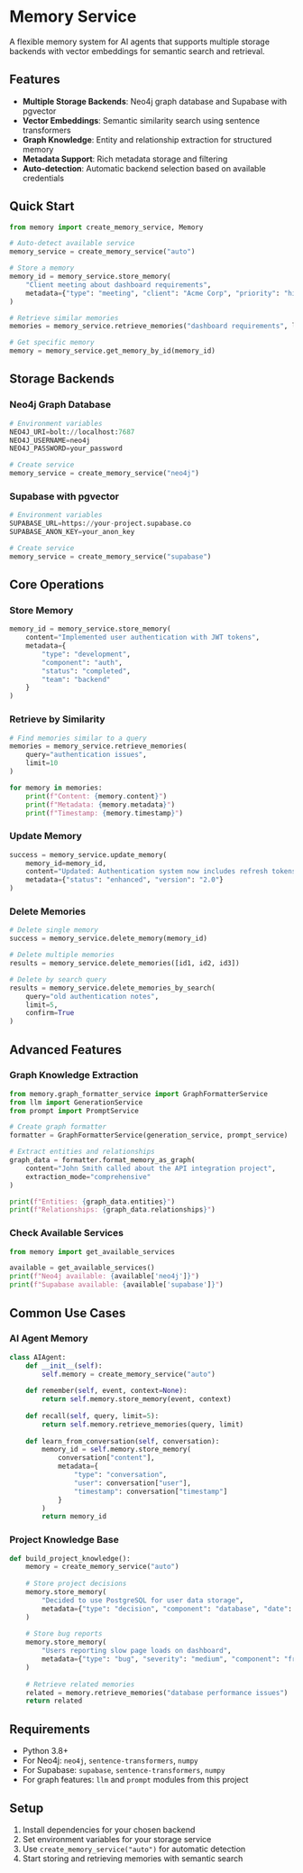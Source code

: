 # Memory Service

A flexible memory system for AI agents that supports multiple storage backends with vector embeddings for semantic search and retrieval.

## Features

- **Multiple Storage Backends**: Neo4j graph database and Supabase with pgvector
- **Vector Embeddings**: Semantic similarity search using sentence transformers
- **Graph Knowledge**: Entity and relationship extraction for structured memory
- **Metadata Support**: Rich metadata storage and filtering
- **Auto-detection**: Automatic backend selection based on available credentials

## Quick Start

```python
from memory import create_memory_service, Memory

# Auto-detect available service
memory_service = create_memory_service("auto")

# Store a memory
memory_id = memory_service.store_memory(
    "Client meeting about dashboard requirements",
    metadata={"type": "meeting", "client": "Acme Corp", "priority": "high"}
)

# Retrieve similar memories
memories = memory_service.retrieve_memories("dashboard requirements", limit=5)

# Get specific memory
memory = memory_service.get_memory_by_id(memory_id)
```

## Storage Backends

### Neo4j Graph Database
```python
# Environment variables
NEO4J_URI=bolt://localhost:7687
NEO4J_USERNAME=neo4j
NEO4J_PASSWORD=your_password

# Create service
memory_service = create_memory_service("neo4j")
```

### Supabase with pgvector
```python
# Environment variables
SUPABASE_URL=https://your-project.supabase.co
SUPABASE_ANON_KEY=your_anon_key

# Create service
memory_service = create_memory_service("supabase")
```

## Core Operations

### Store Memory
```python
memory_id = memory_service.store_memory(
    content="Implemented user authentication with JWT tokens",
    metadata={
        "type": "development",
        "component": "auth",
        "status": "completed",
        "team": "backend"
    }
)
```

### Retrieve by Similarity
```python
# Find memories similar to a query
memories = memory_service.retrieve_memories(
    query="authentication issues",
    limit=10
)

for memory in memories:
    print(f"Content: {memory.content}")
    print(f"Metadata: {memory.metadata}")
    print(f"Timestamp: {memory.timestamp}")
```

### Update Memory
```python
success = memory_service.update_memory(
    memory_id=memory_id,
    content="Updated: Authentication system now includes refresh tokens",
    metadata={"status": "enhanced", "version": "2.0"}
)
```

### Delete Memories
```python
# Delete single memory
success = memory_service.delete_memory(memory_id)

# Delete multiple memories
results = memory_service.delete_memories([id1, id2, id3])

# Delete by search query
results = memory_service.delete_memories_by_search(
    query="old authentication notes",
    limit=5,
    confirm=True
)
```

## Advanced Features

### Graph Knowledge Extraction
```python
from memory.graph_formatter_service import GraphFormatterService
from llm import GenerationService
from prompt import PromptService

# Create graph formatter
formatter = GraphFormatterService(generation_service, prompt_service)

# Extract entities and relationships
graph_data = formatter.format_memory_as_graph(
    content="John Smith called about the API integration project",
    extraction_mode="comprehensive"
)

print(f"Entities: {graph_data.entities}")
print(f"Relationships: {graph_data.relationships}")
```

### Check Available Services
```python
from memory import get_available_services

available = get_available_services()
print(f"Neo4j available: {available['neo4j']}")
print(f"Supabase available: {available['supabase']}")
```

## Common Use Cases

### AI Agent Memory
```python
class AIAgent:
    def __init__(self):
        self.memory = create_memory_service("auto")
    
    def remember(self, event, context=None):
        return self.memory.store_memory(event, context)
    
    def recall(self, query, limit=5):
        return self.memory.retrieve_memories(query, limit)
    
    def learn_from_conversation(self, conversation):
        memory_id = self.memory.store_memory(
            conversation["content"],
            metadata={
                "type": "conversation",
                "user": conversation["user"],
                "timestamp": conversation["timestamp"]
            }
        )
        return memory_id
```

### Project Knowledge Base
```python
def build_project_knowledge():
    memory = create_memory_service("auto")
    
    # Store project decisions
    memory.store_memory(
        "Decided to use PostgreSQL for user data storage",
        metadata={"type": "decision", "component": "database", "date": "2024-01-15"}
    )
    
    # Store bug reports
    memory.store_memory(
        "Users reporting slow page loads on dashboard",
        metadata={"type": "bug", "severity": "medium", "component": "frontend"}
    )
    
    # Retrieve related memories
    related = memory.retrieve_memories("database performance issues")
    return related
```

## Requirements

- Python 3.8+
- For Neo4j: `neo4j`, `sentence-transformers`, `numpy`
- For Supabase: `supabase`, `sentence-transformers`, `numpy`
- For graph features: `llm` and `prompt` modules from this project

## Setup

1. Install dependencies for your chosen backend
2. Set environment variables for your storage service
3. Use `create_memory_service("auto")` for automatic detection
4. Start storing and retrieving memories with semantic search